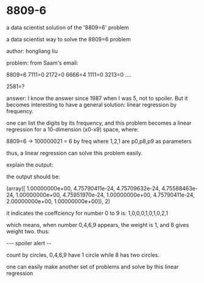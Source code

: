 8809-6
======

a data scientist solution of the '8809=6' problem

a data scientist way to solve the 8809=6 problem

author: hongliang liu

problem: from Saam's email:

8809=6
7111=0
2172=0
6666=4
1111=0
3213=0
....

2581=?

answer: I know the answer since 1987 when I was 5, not to spoiler. But it becomes interesting to have a 
general solution: linear regression by frequency.

one can list the digits by its frequency, and this problem becomes a linear regression for a 10-dimension
(x0-x9) space, where:

8809=6 -> 100000021 = 6 by freq where 1,2,1 are p0,p8,p9 as parameters

thus, a linear regression can solve this problem easily.

explain the output:

the output should be:

(array([ 1.00000000e+00,   4.75790411e-24,   4.75709632e-24,
         4.75588463e-24,   1.00000000e+00,   4.75951970e-24,
         1.00000000e+00,   4.75790411e-24,   2.00000000e+00,
         1.00000000e+00]), 2)

it indicates the coeffciency for number 0 to 9 is:
1,0,0,0,1,0,1,0,2,1

which means, when number 0,4,6,9 appears, the weight is 1, and 8 gives weight two. thus:

--- spoiler alert --

count by circles, 0,4,6,9 have 1 circle while 8 has two circles.

one can easily make another set of problems and solve by this linear regression
